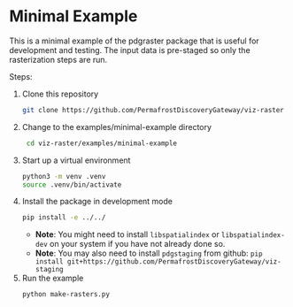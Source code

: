 # Minimal Example

This is a minimal example of the pdgraster package that is useful for
development and testing. The input data is pre-staged so only the rasterization
steps are run.

Steps:

1. Clone this repository
   ```bash
   git clone https://github.com/PermafrostDiscoveryGateway/viz-raster
   ```
2. Change to the examples/minimal-example directory
   ```bash
    cd viz-raster/examples/minimal-example
    ```
3. Start up a virtual environment
   ```bash
   python3 -m venv .venv
   source .venv/bin/activate
   ```
4. Install the package in development mode
   ```bash
   pip install -e ../../
   ```
   - **Note**: You might need to install `libspatialindex` or
   `libspatialindex-dev` on your system if you have not already done so.
   - **Note**: You may also need to install `pdgstaging` from github: `pip install git+https://github.com/PermafrostDiscoveryGateway/viz-staging`
6. Run the example
   ```bash
   python make-rasters.py
   ```
